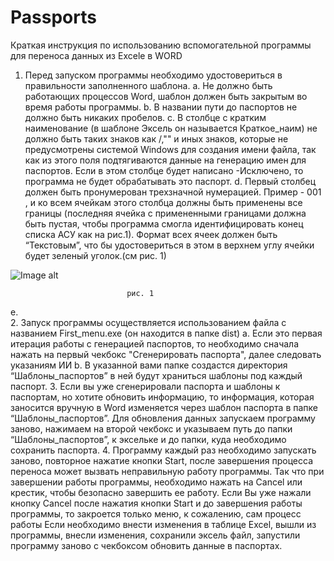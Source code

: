 # Passports
Краткая инструкция по использованию вспомогательной программы для переноса данных из Excele в WORD
1.	Перед запуском программы необходимо удостовериться в правильности заполненного шаблона.
a.	Не должно быть работающих процессов Word, шаблон должен быть закрытым во время работы программы.
b.	В названии пути до паспортов не должно быть никаких пробелов.
c.	В столбце с кратким наименование (в шаблоне Эксель он называется Краткое_наим) не должно быть таких знаков как /,"" и иных знаков, которые не предусмотрены системой Windows для создания имени файла, так как из этого поля подтягиваются данные на генерацию имен для паспортов. Если в этом столбце будет написано -Исключено, то программа не будет обрабатывать это паспорт. 
d.	Первый столбец должен быть пронумерован трехзначной нумерацией. Пример - 001 , и ко всем ячейкам этого столбца должны быть применены все границы (последняя ячейка с примененными границами должна быть пустая, чтобы программа смогла идентифицировать конец списка АСУ как на рис.1).
Формат всех ячеек должен быть “Текстовым”, что бы удостовериться в этом в верхнем углу ячейки будет зеленый уголок.(см рис. 1) 

![Image alt](https://github.com/DanilBukreev/Passports/raw/Master/DanilBukreev/Passports/image.png)
 
                              рис. 1
e.	
2.	Запуск программы осуществляется использованием файла с названием First_menu.exe (он находится в папке dist)
a.	Если это первая итерация работы с генерацией паспортов, то необходимо сначала нажать на первый чекбокс "Сгенерировать паспорта", далее следовать указаниям ИИ
b.	В указанной вами папке создастся директория “Шаблоны_паспортов” в ней будут храниться шаблоны под каждый паспорт. 
3.	Если вы уже сгенерировали паспорта и шаблоны к паспортам, но хотите обновить информацию, то информация, которая заносится вручную в Word изменяется через шаблон паспорта в папке “Шаблоны_паспортов”. Для обновления данных запускаем программу заново, нажимаем на второй чекбокс и указываем путь до папки “Шаблоны_паспортов”, к эксельке и до папки, куда необходимо сохранить паспорта.
4.	Программу каждый раз необходимо запускать заново, повторное нажатие кнопки Start, после завершения процесса переноса может вызвать неправильную работу программы. Так что при завершении работы программы, необходимо нажать на Cancel или крестик, чтобы безопасно завершить ее работу.
Если Вы уже нажали кнопку Cancel после нажатия кнопки Start и до завершения работы программы, то закроется только меню, к сожалению, сам процесс работы 
Если необходимо внести изменения в таблице Excel, вышли из программы, внесли изменения, сохранили эксель файл, запустили программу заново с чекбоксом обновить данные в паспортах.
